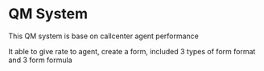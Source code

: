QM System
====

This QM system is base on callcenter agent performance

It able to give rate to agent, create a form, included 3 types of form format and 3 form formula
